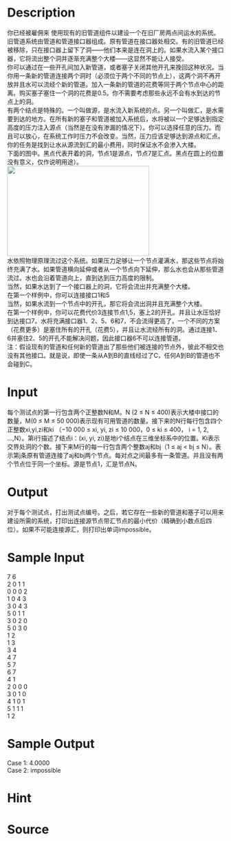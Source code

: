 
# Description

<div class="content"><div>你已经被雇佣来 使用现有的旧管道组件以建设一个在旧厂房两点间运水的系统。旧管道系统由管道和管道接口器组成。原有管道在接口器处相交。有的旧管道已经被移除，只在接口器上留下了洞——他们本来是连在洞上的。如果水流入某个接口器，它将流出整个洞并逐渐充满整个大楼——这显然不能让人接受。</div>
<div>你可以通过在一些开孔间加入新管道，或者塞子关闭其他开孔来挽回这种状况。当你用一条新的管道连接两个洞时（必须位于两个不同的节点上），这两个洞不再开放并且水可以流经个新的管道。加入一条新的管道的花费等同于两个节点中心的距离。购买塞子塞住一个洞的花费是0.5。你不需要考虑那些永远不会有水到达的节点上的洞。</div>
<div>有两个结点是特殊的。一个叫做源，是水流入新系统的点。另一个叫做汇，是水需要到达的地方。在所有新的塞子和管道被加入系统后，水将被以一个足够达到指定高度的压力注入源点（当然是在没有渗漏的情况下）。你可以选择任意的压力。而且可以放心，在系统工作时压力不会改变。当然，压力应该足够达到源点和汇点。你的任务是找到让水从源流到汇的最小费用，同时保证水不会渗入大楼。</div>
<div>下面的图中。黑点代表开着的洞，节点1是源点，节点7是汇点。黑点在圆上的位置没有意义，仅作说明用途）。</div>
<div><img src="source/bzoj/3980/img/aHR0cHM6Ly9seWRzeS5jb20vSnVkZ2VPbmxpbmUvdXBsb2FkLzIwMTUwNC9mZmZmLmJtcA==.bmp" width="330" height="209" alt=""/></div>
<div>水依照物理原理流过这个系统。如果压力足够让一个节点灌满水，那这些节点将始终充满了水。如果管道横向延伸或者从一个节点向下延伸，那么水也会从那些管道流过。水也会沿着管道向上，直到达到压力高度的限制。</div>
<div>当然，如果水达到了一个接口器上的洞，它将会流出并充满整个大楼。</div>
<div>在第一个样例中，你可以连接接口1和5</div>
<div>当然，如果水流到一个节点中的开孔，那它将会流出洞并且充满整个大楼。</div>
<div>在第一个样例中，你可以花费代价3连接节点1,5，塞上2的开孔。并且让水压恰好到达接口7。水将充满接口器1、2、5、6和7，不会流得更高了。一个不同的方案（花费更多）是塞住所有的开孔（花费5），并且让水流经所有的洞。通过连接1、6并塞住2、5的开孔不能解决问题，因此接口器6不可以连接管道。</div>
<div>注：假设现有的管道和任何新的管道出了那些他们被连接的节点外，彼此不相交也没有其他接口。就是说，即使一条从A到B的直线经过了C，任何A到B的管道也不会碰到C。</div>
<div></div>
<p></p></div>

# Input

<div class="content"><div>每个测试点的第一行包含两个正整数N和M。N (2 ≤ N ≤ 400)表示大楼中接口的数量，M(0 ≤ M ≤ 50 000)表示现有可用管道的数量。接下来的N行每行包含四个正整数xi,yi,zi和ki （−10 000 ≤ xi, yi, zi ≤ 10 000，0 ≤ ki ≤ 400， i = 1, 2, ...,N）。第i行描述了结点i：(xi, yi, zi)是地i个结点在三维坐标系中的位置。Ki表示交界处洞的个数。接下来M行的每一行包含两个整数aj和bj（1 ≤ aj &lt; bj ≤ N）。表示第j条原有管道连接了aj和bj两个节点。每对点之间最多有一条管道。并且没有两个节点位于同一个坐标。源是节点1，汇是节点N。</div>
<div>
<div></div>
</div>
<p></p></div>

# Output

<div class="content"><div>对于每个测试点，打出测试点编号。之后，若它存在一些新的管道和塞子可以用来建设所需的系统，打印出连接源节点带汇节点的最小代价（精确到小数点后四位）。如果不可能连接源汇，则打印出单词impossible。</div>
<div></div>
<p></p></div>

# Sample Input

<div class="content"><span class="sampledata">7 6<br/>
2 0 1 1<br/>
0 0 0 2<br/>
1 0 4 3<br/>
3 0 4 3<br/>
5 0 1 1<br/>
3 0 2 0<br/>
5 0 3 0<br/>
1 2<br/>
1 3<br/>
3 4<br/>
4 7<br/>
5 7<br/>
6 7<br/>
4 1<br/>
2 0 0 0<br/>
3 0 1 0<br/>
4 1 0 1<br/>
5 1 1 1<br/>
1 2<br/>
</span></div>

# Sample Output

<div class="content"><span class="sampledata">Case 1: 4.0000<br/>
Case 2: impossible</span></div>

# Hint

<div class="content"><p></p></div>

# Source

<div class="content"><p><a href="problemset.php?search="></a></p></div>

